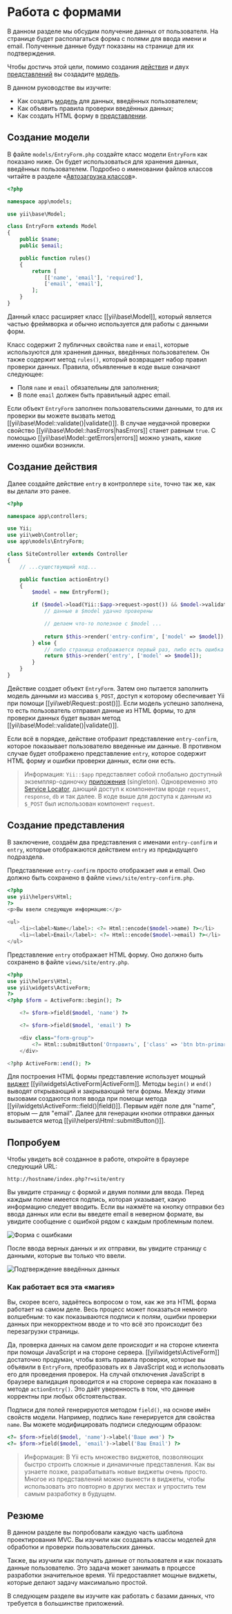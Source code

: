 Работа с формами
================

В данном разделе мы обсудим получение данных от пользователя. На странице будет располагаться форма с полями для ввода
имени и email. Полученные данные будут показаны на странице для их подтверждения.

Чтобы достичь этой цели, помимо создания [действия](structure-controllers.md) и двух [представлений](structure-views.md)
вы создадите [модель](structure-models.md).

В данном руководстве вы изучите:

* Как создать [модель](structure-models.md) для данных, введённых пользователем;
* Как объявить правила проверки введённых данных;
* Как создать HTML форму в [представлении](structure-views.md).


Создание модели <a name="creating-model"></a>
---------------------------------------------

В файле `models/EntryForm.php` создайте класс модели `EntryForm` как показано ниже. Он будет использоваться для
хранения данных, введённых пользователем. Подробно о именовании файлов классов читайте в разделе
«[Автозагрузка классов](concept-autoloading.md)».

```php
<?php

namespace app\models;

use yii\base\Model;

class EntryForm extends Model
{
    public $name;
    public $email;

    public function rules()
    {
        return [
            [['name', 'email'], 'required'],
            ['email', 'email'],
        ];
    }
}
```

Данный класс расширяет класс [[yii\base\Model]], который является частью фреймворка и обычно используется для работы
с данными форм.

Класс содержит 2 публичных свойства `name` и `email`, которые используются для хранения данных, введённых пользователем.
Он также содержит метод `rules()`, который возвращает набор правил проверки данных. Правила, объявленные в коде выше
означают следующее:

* Поля `name` и `email` обязательны для заполнения;
* В поле `email` должен быть правильный адрес email.

Если объект `EntryForm` заполнен пользовательскими данными, то для их проверки вы можете вызвать метод
[[yii\base\Model::validate()|validate()]]. В случае неудачной проверки свойство [[yii\base\Model::hasErrors|hasErrors]]
станет равным `true`. С помощью [[yii\base\Model::getErrors|errors]] можно узнать, какие именно ошибки возникли.


Создание действия <a name="creating-action"></a>
------------------------------------------------

Далее создайте действие `entry` в контроллере `site`, точно так же, как вы делали это ранее.

```php
<?php

namespace app\controllers;

use Yii;
use yii\web\Controller;
use app\models\EntryForm;

class SiteController extends Controller
{
    // ...существующий код...

    public function actionEntry()
    {
        $model = new EntryForm();

        if ($model->load(Yii::$app->request->post()) && $model->validate()) {
            // данные в $model удачно проверены

            // делаем что-то полезное с $model ...
 
            return $this->render('entry-confirm', ['model' => $model]);
        } else {
            // либо страница отображается первый раз, либо есть ошибка в данных
            return $this->render('entry', ['model' => $model]);
        }
    }
}
```

Действие создает объект `EntryForm`. Затем оно пытается заполнить модель данными из массива `$_POST`, доступ
к которому обеспечивает Yii при помощи [[yii\web\Request::post()]]. Если модель успешно заполнена, то есть пользователь
отправил данные из HTML формы, то для проверки данных будет вызван метод [[yii\base\Model::validate()|validate()]].

Если всё в порядке, действие отобразит представление `entry-confirm`, которое показывает пользователю введенные им данные.
В противном случае будет отображено представление `entry`, которое содержит HTML форму и ошибки проверки данных, если
они есть.

> Информация: `Yii::$app` представляет собой глобально доступный экземпляр-одиночку
[приложения](structure-applications.md) (singleton). Одновременно это [Service Locator](concept-service-locator.md),
дающий доступ к компонентам вроде `request`, `response`, `db` и так далее. В коде выше для доступа к данным из `$_POST`
был использован компонент `request`.


Создание представления <a name="creating-views"></a>
----------------------------------------------------

В заключение, создаём два представления с именами `entry-confirm` и `entry`, которые отображаются действием `entry` из
предыдущего подраздела.

Представление `entry-confirm` просто отображает имя и email. Оно должно быть сохранено в файле `views/site/entry-confirm.php`.

```php
<?php
use yii\helpers\Html;
?>
<p>Вы ввели следующую информацию:</p>

<ul>
    <li><label>Name</label>: <?= Html::encode($model->name) ?></li>
    <li><label>Email</label>: <?= Html::encode($model->email) ?></li>
</ul>
```

Представление `entry` отображает HTML форму. Оно должно быть сохранено в файле `views/site/entry.php`.

```php
<?php
use yii\helpers\Html;
use yii\widgets\ActiveForm;
?>
<?php $form = ActiveForm::begin(); ?>

    <?= $form->field($model, 'name') ?>

    <?= $form->field($model, 'email') ?>

    <div class="form-group">
        <?= Html::submitButton('Отправить', ['class' => 'btn btn-primary']) ?>
    </div>

<?php ActiveForm::end(); ?>
```

Для построения HTML формы представление использует мощный [виджет](structure-widgets.md) [[yii\widgets\ActiveForm|ActiveForm]].
Методы `begin()` и `end()` выводят открывающий и закрывающий теги формы. Между этими вызовами создаются поля ввода при
помощи метода [[yii\widgets\ActiveForm::field()|field()]]. Первым идёт поле для "name", вторым — для "email".
Далее для генерации кнопки отправки данных вызывается метод [[yii\helpers\Html::submitButton()]].


Попробуем <a name="trying-it-out"></a>
--------------------------------------

Чтобы увидеть всё созданное в работе, откройте в браузере следующий URL:

```
http://hostname/index.php?r=site/entry
```

Вы увидите страницу с формой и двумя полями для ввода. Перед каждым полем имеется подпись, которая указывает, какую
информацию следует вводить. Если вы нажмёте на кнопку отправки без ввода данных или если вы введете email в неверном
формате, вы увидите сообщение с ошибкой рядом с каждым проблемным полем.

![Форма с ошибками](images/start-form-validation.png)

После ввода верных данных и их отправки, вы увидите страницу с данными, которые вы только что ввели.

![Подтверждение введённых данных](images/start-entry-confirmation.png)



### Как работает вся эта «магия» <a name="magic-explained"></a>

Вы, скорее всего, задаётесь вопросом о том, как же эта HTML форма работает на самом деле. Весь процесс может показаться
немного волшебным: то как показываются подписи к полям, ошибки проверки данных при некорректном вводе и то что всё это
происходит без перезагрузки страницы.

Да, проверка данных на самом деле происходит и на стороне клиента при помощи JavaScript и на стороне сервера.
[[yii\widgets\ActiveForm]] достаточно продуман, чтобы взять правила проверки, которые вы объявили в `EntryForm`,
преобразовать их в JavaScript код и использовать его для проведения проверок. На случай отключения JavaScript в браузере
валидация проводится и на стороне сервера как показано в методе `actionEntry()`. Это даёт уверенность в том, что данные
корректны при любых обстоятельствах.

Подписи для полей генерируются методом `field()`, на основе имён свойств модели. Например, подпись `Name` генерируется
для свойства `name`. Вы можете модифицировать подписи следующим образом:

```php
<?= $form->field($model, 'name')->label('Ваше имя') ?>
<?= $form->field($model, 'email')->label('Ваш Email') ?>
```

> Информация: В Yii есть множество виджетов, позволяющих быстро строить сложные и динамичные представления.
  Как вы узнаете позже, разрабатывать новые виджеты очень просто. Многое из представлений можно вынести в виджеты, чтобы
  использовать это повторно в других местах и упростить тем самым разработку в будущем.

Резюме <a name="summary"></a>
-----------------------------

В данном разделе вы попробовали каждую часть шаблона проектирования MVC. Вы изучили как создавать классы моделей
для обработки и проверки пользовательских данных.

Также, вы изучили как получать данные от пользователя и как показать данные пользователю. Это задача может занимать в
процессе разработки значительное время. Yii предоставляет мощные виджеты, которые делают задачу максимально простой.

В следующем разделе вы изучите как работать с базами данных, что требуется в большинстве приложений.

